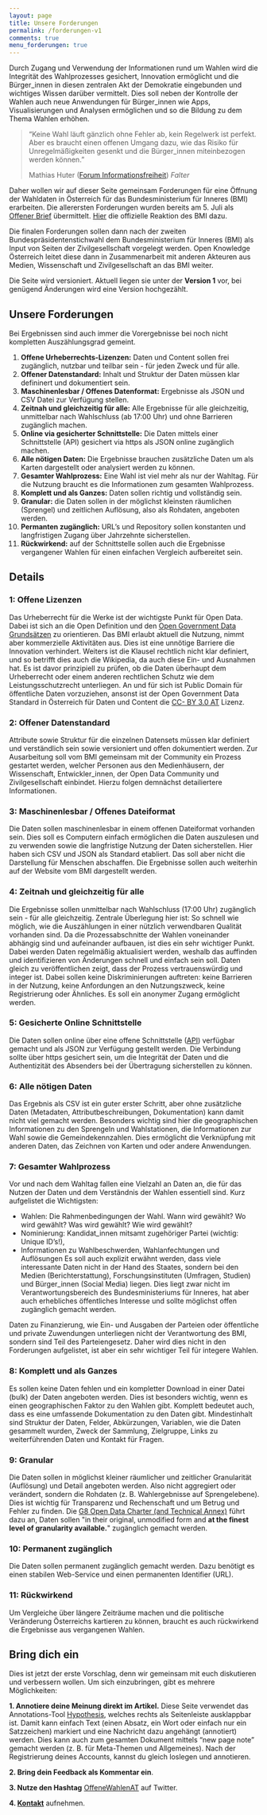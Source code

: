 ```yaml
---
layout: page
title: Unsere Forderungen
permalink: /forderungen-v1
comments: true
menu_forderungen: true
---
```


Durch Zugang und Verwendung der Informationen rund um Wahlen wird die Integrität des Wahlprozesses gesichert, Innovation ermöglicht und die Bürger_innen in diesen zentralen Akt der Demokratie eingebunden und wichtiges Wissen darüber vermittelt. Dies soll neben der Kontrolle der Wahlen auch neue Anwendungen für Bürger_innen wie Apps, Visualisierungen und Analysen ermöglichen und so die Bildung zu dem Thema Wahlen erhöhen.

<blockquote>
  <p>“Keine Wahl läuft gänzlich ohne Fehler ab, kein Regelwerk ist perfekt. Aber es braucht einen offenen Umgang dazu, wie das Risiko für Unregelmäßigkeiten gesenkt und die Bürger_innen miteinbezogen werden können.”</p>
  <footer>Mathias Huter (<a href="http://www.informationsfreiheit.at/" title="Forum Informationsfreiheit">Forum Informationsfreiheit</a>) <cite title="Falter">Falter</cite></footer>
</blockquote>

Daher wollen wir auf dieser Seite gemeinsam Forderungen für eine Öffnung der Wahldaten in Österreich für das Bundesministerium für Inneres (BMI) erarbeiten. Die allerersten Forderungen wurden bereits am 5. Juli als <a href="http://okfn.at/2016/07/05/open-data-schnittstelle-fuer-transparente-wahlergebnisse-schaffen/" title="Offener Brief">Offener Brief</a> übermittelt. <a href="http://derstandard.at/2000040468184/Ruf-nach-freien-Wahlergebnissen-fuer-alle" title="Ruf nach freien Wahlergebnissen für alle - Standard">Hier</a> die offizielle Reaktion des BMI dazu.

Die finalen Forderungen sollen dann nach der zweiten Bundespräsidentenstichwahl dem Bundesministerium für Inneres (BMI) als Input von Seiten der Zivilgesellschaft vorgelegt werden. Open Knowledge Österreich leitet diese dann in Zusammenarbeit mit anderen Akteuren aus Medien, Wissenschaft und Zivilgesellschaft an das BMI weiter.

Die Seite wird versioniert. Aktuell liegen sie unter der **Version 1** vor, bei genügend Änderungen wird eine Version hochgezählt.  


## Unsere Forderungen
Bei Ergebnissen sind auch immer die Vorergebnisse bei noch nicht kompletten Auszählungsgrad gemeint.

<ol class="liste-forderungen">
<li><strong>Offene Urheberrechts-Lizenzen:</strong> Daten und Content sollen frei zugänglich, nutzbar und teilbar sein - für jeden Zweck und für alle.</li>
<li><strong>Offener Datenstandard:</strong> Inhalt und Struktur der Daten müssen klar defininert und dokumentiert sein. </li>
<li><strong>Maschinenlesbar / Offenes Datenformat:</strong> Ergebnisse als JSON und CSV Datei zur Verfügung stellen.</li>
<li><strong>Zeitnah und gleichzeitig für alle:</strong> Alle Ergebnisse für alle gleichzeitig, unmittelbar nach Wahlschluss (ab 17:00 Uhr) und ohne Barrieren zugänglich machen.</li>
<li><strong>Online via gesicherter Schnittstelle:</strong> Die Daten mittels einer Schnittstelle (API) gesichert via https als JSON online zugänglich machen.</li>
<li><strong>Alle nötigen Daten:</strong> Die Ergebnisse brauchen zusätzliche Daten um als Karten dargestellt oder analysiert werden zu können.</li>
<li><strong>Gesamter Wahlprozess:</strong> Eine Wahl ist viel mehr als nur der Wahltag. Für die Nutzung braucht es die Informationen zum gesamten Wahlprozess.</li>
<li><strong>Komplett und als Ganzes:</strong> Daten sollen richtig und vollständig sein.</li>
<li><strong>Granular:</strong> die Daten sollen in der möglichst kleinsten räumlichen (Sprengel) und zeitlichen Auflösung, also als Rohdaten, angeboten werden.</li>
<li><strong>Permanten zugänglich:</strong> URL’s und Repository sollen konstanten und langfristigen Zugang über Jahrzehnte sicherstellen.</li>
<li><strong>Rückwirkend:</strong> auf der Schnittstelle sollen auch die Ergebnisse vergangener Wahlen für einen einfachen Vergleich aufbereitet sein.</li>
</ol>

## Details

### 1: Offene Lizenzen
Das Urheberrecht für die Werke ist der wichtigste Punkt für Open Data. Dabei ist sich an die Open Definition und den [Open Government Data Grundsätzen](https://www.data.gv.at/infos/cooperation-ogd-oesterreich/) zu orientieren. Das BMI erlaubt aktuell die Nutzung, nimmt aber kommerzielle Aktivitäten aus. Dies ist eine unnötige Barriere die Innovation verhindert. Weiters ist die Klausel rechtlich nicht klar definiert, und so betrifft dies auch die Wikipedia, da auch diese Ein- und Ausnahmen hat. Es ist davor prinzipiell zu prüfen, ob die Daten überhaupt dem Urheberrecht oder einem anderen rechtlichen Schutz wie dem Leistungsschutzrecht unterliegen. An und für sich ist Public Domain für öffentliche Daten vorzuziehen, ansonst ist der Open Government Data Standard in Österreich für Daten und Content die [CC- BY 3.0 AT](https://creativecommons.org/licenses/by/3.0/at/) Lizenz.

### 2: Offener Datenstandard
Attribute sowie Struktur für die einzelnen Datensets müssen klar definiert und verständlich sein sowie versioniert und offen dokumentiert werden. Zur Ausarbeitung soll vom BMI gemeinsam mit der Community ein Prozess gestartet werden, welcher Personen aus den Medienhäusern, der Wissenschaft, Entwickler_innen, der Open Data Community und Zivilgesellschaft einbindet. Hierzu folgen demnächst detailiertere Informationen.

### 3: Maschinenlesbar / Offenes Dateiformat
Die Daten sollen maschinenlesbar in einem offenen Dateiformat vorhanden sein. Dies soll es Computern einfach ermöglichen die Daten auszulesen und zu verwenden sowie die langfristige Nutzung der Daten sicherstellen. Hier haben sich CSV und JSON als Standard etabliert. Das soll aber nicht die Darstellung für Menschen abschaffen. Die Ergebnisse sollen auch weiterhin auf der Website vom BMI dargestellt werden.

### 4: Zeitnah und gleichzeitig für alle
Die Ergebnisse sollen unmittelbar nach Wahlschluss (17:00 Uhr) zugänglich sein - für alle gleichzeitig. Zentrale Überlegung hier ist: So schnell wie möglich, wie die Auszählungen in einer nützlich verwendbaren Qualität vorhanden sind. Da die Prozessabschnitte der Wahlen voneinander abhängig sind und aufeinander aufbauen, ist dies ein sehr wichtiger Punkt. Dabei werden Daten regelmäßig aktualisiert werden, weshalb das auffinden und identifizieren von Änderungen schnell und einfach sein soll. Daten gleich zu veröffentlichen zeigt, dass der Prozess vertrauenswürdig und integer ist. Dabei sollen keine Diskriminierungen auftreten: keine Barrieren in der Nutzung, keine Anfordungen an den Nutzungszweck, keine Registrierung oder Ähnliches. Es soll ein anonymer Zugang ermöglicht werden.

### 5: Gesicherte Online Schnittstelle
Die Daten sollen online über eine offene Schnittstelle ([API](https://de.wikipedia.org/wiki/Programmierschnittstelle)) verfügbar gemacht und als JSON zur Verfügung gestellt  werden. Die Verbindung sollte über https gesichert sein, um die Integrität der Daten und die Authentizität des Absenders bei der Übertragung sicherstellen zu können.

### 6: Alle nötigen Daten
Das Ergebnis als CSV ist ein guter erster Schritt, aber ohne zusätzliche Daten (Metadaten, Attributbeschreibungen, Dokumentation) kann damit nicht viel gemacht werden. Besonders wichtig sind hier die geographischen Informationen zu den Sprengeln und Wahlstationen, die Informationen zur Wahl sowie die Gemeindekennzahlen. Dies ermöglicht die Verknüpfung mit anderen Daten, das Zeichnen von Karten und oder andere Anwendungen.

### 7: Gesamter Wahlprozess
Vor und nach dem Wahltag fallen eine Vielzahl an Daten an, die für das Nutzen der Daten und dem Verständnis der Wahlen essentiell sind. Kurz aufgelistet die Wichtigsten:
- Wahlen: Die Rahmenbedingungen der Wahl. Wann wird gewählt? Wo wird gewählt? Was wird gewählt? Wie wird gewählt?
- Nominierung: Kandidat_innen mitsamt zugehöriger Partei (wichtig: Unique ID’s!),
- Informationen zu Wahlbeschwerden, Wahlanfechtungen und Auflösungen
Es soll auch explizit erwähnt werden, dass viele interessante Daten nicht in der Hand des Staates, sondern bei den Medien (Berichterstattung), Forschungsinstituten (Umfragen, Studien) und Bürger_innen (Social Media) liegen. Dies liegt zwar nicht im Verantwortungsbereich des Bundesministeriums für Inneres, hat aber auch erhebliches öffentliches Interesse und sollte möglichst offen zugänglich gemacht werden.

Daten zu Finanzierung, wie Ein- und Ausgaben der Parteien oder öffentliche und private Zuwendungen unterliegen nicht der Verantwortung des BMI, sondern sind Teil des Parteiengesetz. Daher wird dies nicht in den Forderungen aufgelistet, ist aber ein sehr wichtiger Teil für integere Wahlen.

### 8: Komplett und als Ganzes
Es sollen keine Daten fehlen und ein kompletter Download in einer Datei (bulk) der Daten angeboten werden. Dies ist besonders wichtig, wenn es einen geographischen Faktor zu den Wahlen gibt. Komplett bedeutet auch, dass es eine umfassende Dokumentation zu den Daten gibt. Mindestinhalt sind Struktur der Daten, Felder, Abkürzungen, Variablen, wie die Daten gesammelt wurden, Zweck der Sammlung, Zielgruppe, Links zu weiterführenden Daten und Kontakt für Fragen.

### 9: Granular
Die Daten sollen in möglichst kleiner räumlicher und zeitlicher Granularität (Auflösung) und Detail angeboten werden. Also nicht aggregiert oder verändert, sondern die Rohdaten (z. B. Wahlergebnisse auf Sprengelebene). Dies ist wichtig für Transparenz und Rechenschaft und um Betrug und Fehler zu finden. Die [G8 Open Data Charter (and Technical Annex)](https://www.gov.uk/government/publications/open-data-charter/g8-open-data-charter-and-technical-annex#principle-2-quality-and-quantity) führt dazu an, Daten sollen "in their original, unmodified form and **at the finest level of granularity available.**" zugänglich gemacht werden.

### 10: Permanent zugänglich
Die Daten sollen permanent zugänglich gemacht werden. Dazu benötigt es einen stabilen Web-Service und einen permanenten Identifier (URL).

### 11: Rückwirkend
Um Vergleiche über längere Zeiträume machen und die politische Veränderung Österreichs kartieren zu können, braucht es auch rückwirkend die Ergebnisse aus vergangenen Wahlen.

## Bring dich ein
Dies ist jetzt der erste Vorschlag, denn wir gemeinsam mit euch diskutieren und verbessern wollen. Um sich einzubringen, gibt es mehrere Möglichkeiten:

**1. Annotiere deine Meinung direkt im Artikel.** Diese Seite verwendet das Annotations-Tool [Hypothesis](https://hypothes.is/), welches rechts als Seitenleiste ausklappbar ist. Damit kann einfach Text (einen Absatz, ein Wort oder einfach nur ein Satzzeichen) markiert und eine Nachricht dazu angehängt (annotiert) werden. Dies kann auch zum gesamten Dokument mittels “new page note” gemacht werden (z. B. für Meta-Themen und Allgemeines). Nach der Registrierung deines Accounts, kannst du gleich loslegen und annotieren.

**2. Bring dein Feedback als <i class="fa fa-pencil-square-o" aria-hidden="true"></i> Kommentar ein**.

**3. Nutze den Hashtag** <i class="fa fa-hashtag" aria-hidden="true"></i>[OffeneWahlenAT](https://twitter.com/search?f=tweets&q=%23OffeneWahlenAT&src=typd) auf Twitter.

**4. [Kontakt](/kontakt)** aufnehmen.

<script async defer src="https://hypothes.is/embed.js"></script>
